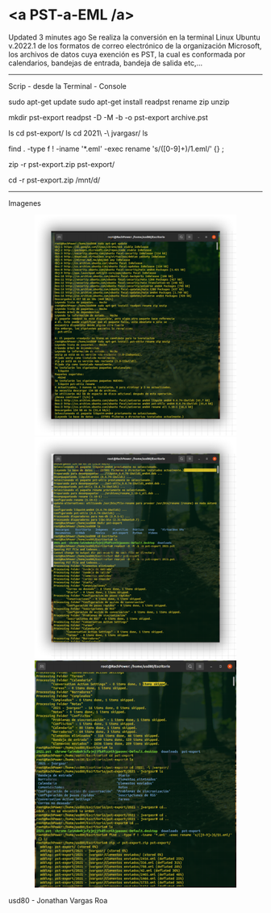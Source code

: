 # <a PST-a-EML /a>


  Updated 3 minutes ago Se realiza la conversión en la terminal Linux Ubuntu v.2022.1 de los formatos de correo electrónico de la organización Microsoft, los archivos de datos cuya exención es PST, la cual es conformada por calendarios, bandejas de entrada, bandeja de salida etc,...

----

Scrip - desde la Terminal - Console

sudo apt-get update
sudo apt-get install readpst rename zip unzip

mkdir pst-export
readpst -D -M -b -o pst-export archive.pst

ls
cd pst-export/
ls
cd 2021\ -\ jvargasr/
ls


find . -type f ! -iname '*.eml' -exec rename 's/([0-9]+)$/$1.eml/' {} \;

zip -r pst-export.zip pst-export/

cd -r pst-export.zip /mnt/d/

----
Imagenes
 
<p align="center">
<img src= '1.bmp' width='400'/>
  <img src= '2.bmp' width='400'/>
  <img src= '3.bmp' width='400'/>
</p align="center"


----
usd80 - Jonathan Vargas Roa
